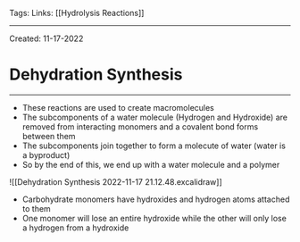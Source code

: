 Tags:
Links: [[Hydrolysis Reactions]]

---
Created: 11-17-2022
# Dehydration Synthesis
---

- These reactions are used to create macromolecules
- The subcomponents of a water molecule (Hydrogen and Hydroxide) are removed from interacting monomers and a covalent bond forms between them
- The subcomponents join together to form a molecute of water (water is a byproduct)
- So by the end of this, we end up with a water molecule and a polymer

![[Dehydration Synthesis 2022-11-17 21.12.48.excalidraw]]
- Carbohydrate monomers have hydroxides and hydrogen atoms attached to them
- One monomer will lose an entire hydroxide while the other will only lose a hydrogen from a hydroxide